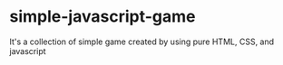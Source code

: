 # simple-javascript-game
It's a collection of simple game created by using pure HTML, CSS, and javascript
